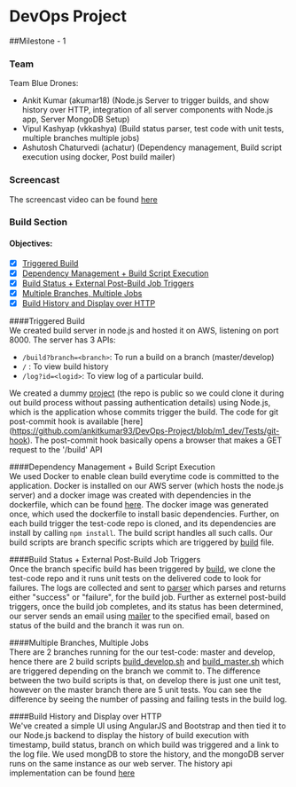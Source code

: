 # DevOps Project

##Milestone - 1 

### Team
Team Blue Drones:
 - Ankit Kumar (akumar18) (Node.js Server to trigger builds, and show history over HTTP, integration of all server components with Node.js app, Server MongoDB Setup)
 - Vipul Kashyap (vkkashya) (Build status parser, test code with unit tests, multiple branches multiple jobs)
 - Ashutosh Chaturvedi (achatur) (Dependency management, Build script execution using docker, Post build mailer)

### Screencast
The screencast video can be found [here](https://youtu.be/bxLe2BO3UOA)


### Build Section  
#### Objectives:
- [x] [Triggered Build](#1)
- [x] [Dependency Management + Build Script Execution](#2)
- [x] [Build Status + External Post-Build Job Triggers](#3)
- [x] [Multiple Branches, Multiple Jobs](#4)
- [x] [Build History and Display over HTTP](#5)  

####<a name="1"></a>Triggered Build  
We created build server in node.js and hosted it on AWS, listening on port 8000. The server has 3 APIs:
 - ``` /build?branch=<branch> ```: To run a build on a branch (master/develop)
 - ``` / ``` : To view build history
 - ``` /log?id=<logid> ```: To view log of a particular build.

We created a dummy [project](https://github.com/vipulkashyap111/test-app-DevOpsM1/tree/master) (the repo is public so we could clone it during out build process without passing authentication details) using Node.js, which is the application whose commits trigger the build. The code for git post-commit hook is available [here] (https://github.com/ankitkumar93/DevOps-Project/blob/m1_dev/Tests/git-hook).
The post-commit hook basically opens a browser that makes a GET request to the '/build' API<br>

####<a name="2"></a>Dependency Management + Build Script Execution  
We used Docker to enable clean build everytime code is committed to the application. Docker is installed on our AWS server (which hosts the node.js server) and a docker image was created with dependencies in the dockerfile, which can be found [here](https://github.com/ankitkumar93/DevOps-Project/blob/m1_dev/build/Dockerfile).
The docker image was generated once, which used the dockerfile to install basic dependencies. Further, on each build trigger the test-code repo is cloned, and its dependencies are install by calling ``` npm install ```. The build script handles all such calls.
Our build scripts are branch specific scripts which are triggered by [build](https://github.com/ankitkumar93/DevOps-Project/blob/m1_dev/trigger/controller/build.js) file.<br>

####<a name="3"></a>Build Status + External Post-Build Job Triggers  
Once the branch specific build has been triggered by [build](https://github.com/ankitkumar93/DevOps-Project/blob/m1_dev/trigger/controller/build.js), we clone the test-code repo and it runs unit tests on the delivered code to look for failures. The logs are collected and sent to [parser](https://github.com/ankitkumar93/DevOps-Project/blob/m1_dev/trigger/controller/parser.js) which parses and returns either "success" or "failure", for the build job.
Further as externel post-build triggers, once the build job completes, and its status has been determined, our server sends an email using [mailer](https://github.com/ankitkumar93/DevOps-Project/blob/m1_dev/trigger/controller/mailer.js) to the specified email, based on status of the build and the branch it was run on.<br>

####<a name="4"></a>Multiple Branches, Multiple Jobs  
There are 2 branches running for the our test-code: master and develop, hence there are 2 build scripts [build_develop.sh](https://github.com/ankitkumar93/DevOps-Project/blob/m1_dev/build/build_develop.sh) and [build_master.sh](https://github.com/ankitkumar93/DevOps-Project/blob/m1_dev/build/build_master.sh) which are triggered depending on the branch we commit to.
The difference between the two build scripts is that, on develop there is just one unit test, however on the master branch there are 5 unit tests. You can see the difference by seeing the number of passing and failing tests in the build log.<br>

####<a name="5"></a>Build History and Display over HTTP  
We've created a simple UI using AngularJS and Bootstrap and then tied it to our Node.js backend to display the history of build execution with timestamp, build status, branch on which build was triggered and a link to the log file. We used mongDB to store the history, and the mongoDB server runs on the same instance as our web server. The history api implementation can be found [here](https://github.com/ankitkumar93/DevOps-Project/blob/m1_dev/trigger/controller/history.js)
